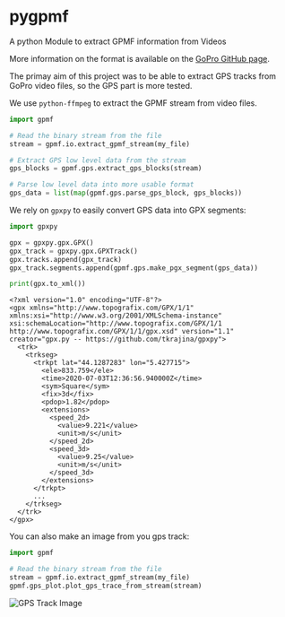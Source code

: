 # pygpmf
A python Module to extract GPMF information from Videos

More information on the format is available on the
[GoPro GitHub page](https://github.com/gopro/gpmf-parser).

The primay aim of this project was to be able to extract GPS tracks
from GoPro video files, so the GPS part is more tested.

We use `python-ffmpeg` to extract the GPMF stream from video files.

```python
import gpmf

# Read the binary stream from the file
stream = gpmf.io.extract_gpmf_stream(my_file)

# Extract GPS low level data from the stream
gps_blocks = gpmf.gps.extract_gps_blocks(stream)

# Parse low level data into more usable format
gps_data = list(map(gpmf.gps.parse_gps_block, gps_blocks))
```

We rely on `gpxpy` to easily convert GPS data into GPX segments:  

```python
import gpxpy

gpx = gpxpy.gpx.GPX()
gpx_track = gpxpy.gpx.GPXTrack()
gpx.tracks.append(gpx_track)
gpx_track.segments.append(gpmf.gps.make_pgx_segment(gps_data))

print(gpx.to_xml())
```
```
<?xml version="1.0" encoding="UTF-8"?>
<gpx xmlns="http://www.topografix.com/GPX/1/1" xmlns:xsi="http://www.w3.org/2001/XMLSchema-instance" xsi:schemaLocation="http://www.topografix.com/GPX/1/1 http://www.topografix.com/GPX/1/1/gpx.xsd" version="1.1" creator="gpx.py -- https://github.com/tkrajina/gpxpy">
  <trk>
    <trkseg>
      <trkpt lat="44.1287283" lon="5.427715">
        <ele>833.759</ele>
        <time>2020-07-03T12:36:56.940000Z</time>
        <sym>Square</sym>
        <fix>3d</fix>
        <pdop>1.82</pdop>
        <extensions>
          <speed_2d>
            <value>9.221</value>
            <unit>m/s</unit>
          </speed_2d>
          <speed_3d>
            <value>9.25</value>
            <unit>m/s</unit>
          </speed_3d>
        </extensions>
      </trkpt>
      ...
    </trkseg>
  </trk>
</gpx>
```

You can also make an image from you gps track:

```python
import gpmf

# Read the binary stream from the file
stream = gpmf.io.extract_gpmf_stream(my_file)
gpmf.gps_plot.plot_gps_trace_from_stream(stream)
```

![GPS Track Image](./images/GH010215.png)
